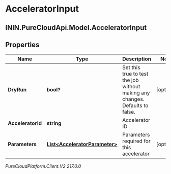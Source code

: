 # AcceleratorInput

## ININ.PureCloudApi.Model.AcceleratorInput

## Properties

|Name | Type | Description | Notes|
|------------ | ------------- | ------------- | -------------|
| **DryRun** | **bool?** | Set this true to test the job without making any changes. Defaults to false. | [optional] |
| **AcceleratorId** | **string** | Accelerator ID | |
| **Parameters** | [**List&lt;AcceleratorParameter&gt;**](AcceleratorParameter) | Parameters required for this accelerator | [optional] |



_PureCloudPlatform.Client.V2 217.0.0_
